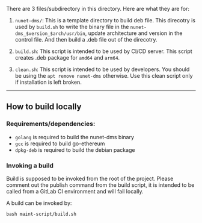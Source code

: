 There are 3 files/subdirectory in this directory. Here are what they are for:

1. `nunet-dms/`: This is a template directory to build deb file. This direcotry is used by `build.sh` to write the binary file in the `nunet-dms_$version_$arch/usr/bin`, update architecture and version in the control file. And then build a .deb file out of the direcotry.

2. `build.sh`: This script is intended to be used by CI/CD server. This script creates .deb package for `amd64` and `arm64`.

3. `clean.sh`: This script is intended to be used by developers. You should be using the `apt remove nunet-dms` otherwise. Use this clean script only if installation is left broken.

---

## How to build locally

### Requirements/dependencies:

- `golang` is required to build the nunet-dms binary
- `gcc` is required to build go-ethereum
- `dpkg-deb` is required to build the debian package

### Invoking a build

Build is supposed to be invoked from the root of the project. Please comment out the publish command from the build script, it is intended to be called from a GitLab CI environment and will fail locally.

A build can be invoked by:

    bash maint-script/build.sh
